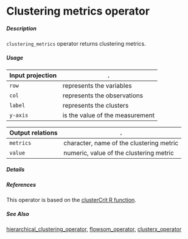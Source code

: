 # Clustering metrics operator

##### Description

`clustering_metrics` operator returns clustering metrics.

##### Usage

Input projection|.
---|---
`row`   | represents the variables
`col`   | represents the observations
`label`   | represents the clusters
`y-axis`| is the value of the measurement

Output relations|.
---|---
`metrics`        | character, name of the clustering metric
`value`        | numeric, value of the clustering metric

##### Details

##### References

This operator is based on the [clusterCrit R function](https://www.rdocumentation.org/packages/clusterCrit/versions/1.2.8/topics/clusterCrit).

##### See Also

[hierarchical_clustering_operator](https://github.com/tercen/hierarchical_clustering_operator), [flowsom_operator](https://github.com/tercen/flowsom_operator), [clusterx_operator](https://github.com/tercen/clusterx_operator)
